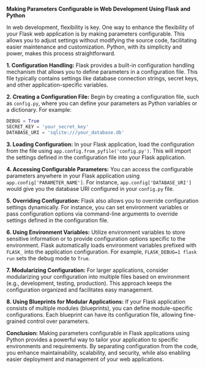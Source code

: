 
**Making Parameters Configurable in Web Development Using Flask and Python**

In web development, flexibility is key. One way to enhance the flexibility of your Flask web application is by making parameters configurable. This allows you to adjust settings without modifying the source code, facilitating easier maintenance and customization. Python, with its simplicity and power, makes this process straightforward.

**1. Configuration Handling:**
   Flask provides a built-in configuration handling mechanism that allows you to define parameters in a configuration file. This file typically contains settings like database connection strings, secret keys, and other application-specific variables.

**2. Creating a Configuration File:**
   Begin by creating a configuration file, such as `config.py`, where you can define your parameters as Python variables or a dictionary. For example:
   ```python
   DEBUG = True
   SECRET_KEY = 'your_secret_key'
   DATABASE_URI = 'sqlite:///your_database.db'
   ```

**3. Loading Configuration:**
   In your Flask application, load the configuration from the file using `app.config.from_pyfile('config.py')`. This will import the settings defined in the configuration file into your Flask application.

**4. Accessing Configurable Parameters:**
   You can access the configurable parameters anywhere in your Flask application using `app.config['PARAMETER_NAME']`. For instance, `app.config['DATABASE_URI']` would give you the database URI configured in your `config.py` file.

**5. Overriding Configuration:**
   Flask also allows you to override configuration settings dynamically. For instance, you can set environment variables or pass configuration options via command-line arguments to override settings defined in the configuration file.

**6. Using Environment Variables:**
   Utilize environment variables to store sensitive information or to provide configuration options specific to the environment. Flask automatically loads environment variables prefixed with `FLASK_` into the application configuration. For example, `FLASK_DEBUG=1 flask run` sets the debug mode to `True`.

**7. Modularizing Configuration:**
   For larger applications, consider modularizing your configuration into multiple files based on environment (e.g., development, testing, production). This approach keeps the configuration organized and facilitates easy management.

**8. Using Blueprints for Modular Applications:**
   If your Flask application consists of multiple modules (blueprints), you can define module-specific configurations. Each blueprint can have its configuration file, allowing fine-grained control over parameters.

**Conclusion:**
   Making parameters configurable in Flask applications using Python provides a powerful way to tailor your application to specific environments and requirements. By separating configuration from the code, you enhance maintainability, scalability, and security, while also enabling easier deployment and management of your web applications.
